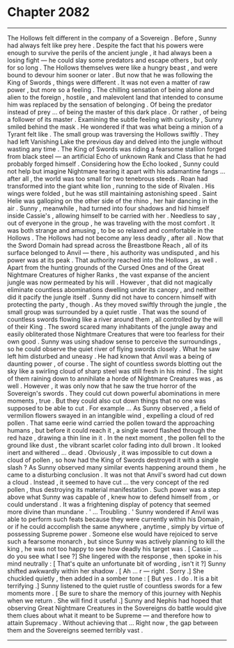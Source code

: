 
# Chapter 2082


---

The Hollows felt different in the company of a Sovereign .
Before , Sunny had always felt like prey here . Despite the fact that his powers were enough to survive the perils of the ancient jungle , it had always been a losing fight — he could slay some predators and escape others , but only for so long . The Hollows themselves were like a hungry beast , and were bound to devour him sooner or later .
But now that he was following the King of Swords , things were different .
It was not even a matter of raw power , but more so a feeling . The chilling sensation of being alone and alien to the foreign , hostile , and malevolent land that intended to consume him was replaced by the sensation of belonging . Of being the predator instead of prey … of being the master of this dark place .
Or rather , of being a follower of its master .
Examining the subtle feeling with curiosity , Sunny smiled behind the mask .
He wondered if that was what being a minion of a Tyrant felt like .
The small group was traversing the Hollows swiftly . They had left Vanishing Lake the previous day and delved into the jungle without wasting any time .
The King of Swords was riding a fearsome stallion forged from black steel — an artificial Echo of unknown Rank and Class that he had probably forged himself . Considering how the Echo looked , Sunny could not help but imagine Nightmare tearing it apart with his adamantine fangs … after all , the world was too small for two tenebrous steeds .
Roan had transformed into the giant white lion , running to the side of Rivalen . His wings were folded , but he was still maintaining astonishing speed . Saint Helie was galloping on the other side of the rhino , her hair dancing in the air .
Sunny , meanwhile , had turned into four shadows and hid himself inside Cassie's , allowing himself to be carried with her . Needless to say , out of everyone in the group , he was traveling with the most comfort .
It was both strange and amusing , to be so relaxed and comfortable in the Hollows .
The Hollows had not become any less deadly , after all . Now that the Sword Domain had spread across the Breastbone Reach , all of its surface belonged to Anvil — there , his authority was undisputed , and his power was at its peak .
That authority reached into the Hollows , as well . Apart from the hunting grounds of the Cursed Ones and of the Great Nightmare Creatures of higher Ranks , the vast expanse of the ancient jungle was now permeated by his will . However , that did not magically eliminate countless abominations dwelling under its canopy , and neither did it pacify the jungle itself .
Sunny did not have to concern himself with protecting the party , though .
As they moved swiftly through the jungle , the small group was surrounded by a quiet rustle . That was the sound of countless swords flowing like a river around them , all controlled by the will of their King . The sword scared many inhabitants of the jungle away and easily obliterated those Nightmare Creatures that were too fearless for their own good .
Sunny was using shadow sense to perceive the surroundings , so he could observe the quiet river of flying swords closely .
What he saw left him disturbed and uneasy .
He had known that Anvil was a being of daunting power , of course . The sight of countless swords blotting out the sky like a swirling cloud of sharp steel was still fresh in his mind . The sight of them raining down to annihilate a horde of Nightmare Creatures was , as well .
However , it was only now that he saw the true horror of the Sovereign's swords .
They could cut down powerful abominations in mere moments , true .
But they could also cut down things that no one was supposed to be able to cut .
For example …
As Sunny observed , a field of vermilion flowers swayed in an intangible wind , expelling a cloud of red pollen . That same eerie wind carried the pollen toward the approaching humans , but before it could reach it , a single sword flashed through the red haze , drawing a thin line in it .
In the next moment , the pollen fell to the ground like dust , the vibrant scarlet color fading into dull brown . It looked inert and withered … dead .
Obviously , it was impossible to cut down a cloud of pollen , so how had the King of Swords destroyed it with a single slash ?
As Sunny observed many similar events happening around them , he came to a disturbing conclusion .
It was not that Anvil's sword had cut down a cloud . Instead , it seemed to have cut … the very concept of the red pollen , thus destroying its material manifestation .
Such power was a step above what Sunny was capable of , knew how to defend himself from , or could understand . It was a frightening display of potency that seemed more divine than mundane .
' ... Troubling . '
Sunny wondered if Anvil was able to perform such feats because they were currently within his Domain , or if he could accomplish the same anywhere , anytime , simply by virtue of possessing Supreme power .
Someone else would have rejoiced to serve such a fearsome monarch , but since Sunny was actively planning to kill the king , he was not too happy to see how deadly his target was .
[ Cassie … do you see what I see ?]
She lingered with the response , then spoke in his mind neutrally :
[ That's quite an unfortunate bit of wording , isn't it ?]
Sunny shifted awkwardly within her shadow .
[ Ah … r — right . Sorry .]
She chuckled quietly , then added in a somber tone :
[ But yes . I do . It is a bit terrifying .]
Sunny listened to the quiet rustle of countless swords for a few moments more .
[ Be sure to share the memory of this journey with Nephis when we return . She will find it useful .]
Sunny and Nephis had hoped that observing Great Nightmare Creatures in the Sovereigns do battle would give them clues about what it meant to be Supreme — and therefore how to attain Supremacy .
Without achieving that …
Right now , the gap between them and the Sovereigns seemed terribly vast .

---


